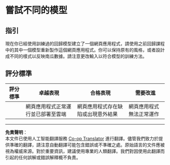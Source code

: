 <!--
CO_OP_TRANSLATOR_METADATA:
{
  "original_hash": "a8e8ae10be335cbc745b75ee552317ff",
  "translation_date": "2025-09-03T17:57:52+00:00",
  "source_file": "3-Web-App/1-Web-App/assignment.md",
  "language_code": "hk"
}
-->
# 嘗試不同的模型

## 指引

現在你已經使用訓練過的回歸模型建立了一個網頁應用程式，請使用之前回歸課程中的其中一個模型重新製作這個網頁應用程式。你可以保持原有的風格，或者設計成不同的樣式以反映南瓜數據。請注意更改輸入以符合模型的訓練方法。

## 評分標準

| 評分標準                 | 卓越表現                                                 | 合格表現                                                  | 需要改進                              |
| ------------------------ | ------------------------------------------------------- | ------------------------------------------------------- | ------------------------------------ |
| | 網頁應用程式正常運行並已部署至雲端 | 網頁應用程式存在缺陷或出現意外結果 | 網頁應用程式無法正常運作 |

---

**免責聲明**：  
本文件已使用人工智能翻譯服務 [Co-op Translator](https://github.com/Azure/co-op-translator) 進行翻譯。儘管我們致力於提供準確的翻譯，請注意自動翻譯可能包含錯誤或不準確之處。原始語言的文件應被視為權威來源。對於重要資訊，建議使用專業的人類翻譯。我們對因使用此翻譯而引起的任何誤解或錯誤解釋概不負責。